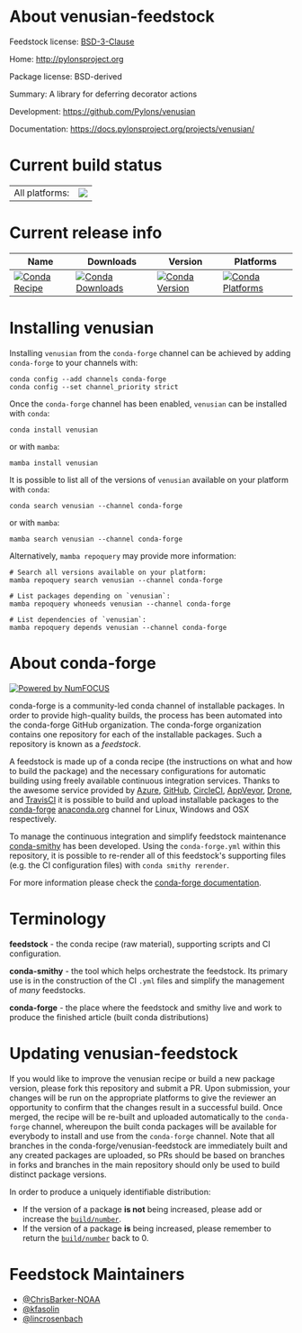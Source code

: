 About venusian-feedstock
========================

Feedstock license: [BSD-3-Clause](https://github.com/conda-forge/venusian-feedstock/blob/main/LICENSE.txt)

Home: http://pylonsproject.org

Package license: BSD-derived

Summary: A library for deferring decorator actions

Development: https://github.com/Pylons/venusian

Documentation: https://docs.pylonsproject.org/projects/venusian/

Current build status
====================


<table><tr><td>All platforms:</td>
    <td>
      <a href="https://dev.azure.com/conda-forge/feedstock-builds/_build/latest?definitionId=2570&branchName=main">
        <img src="https://dev.azure.com/conda-forge/feedstock-builds/_apis/build/status/venusian-feedstock?branchName=main">
      </a>
    </td>
  </tr>
</table>

Current release info
====================

| Name | Downloads | Version | Platforms |
| --- | --- | --- | --- |
| [![Conda Recipe](https://img.shields.io/badge/recipe-venusian-green.svg)](https://anaconda.org/conda-forge/venusian) | [![Conda Downloads](https://img.shields.io/conda/dn/conda-forge/venusian.svg)](https://anaconda.org/conda-forge/venusian) | [![Conda Version](https://img.shields.io/conda/vn/conda-forge/venusian.svg)](https://anaconda.org/conda-forge/venusian) | [![Conda Platforms](https://img.shields.io/conda/pn/conda-forge/venusian.svg)](https://anaconda.org/conda-forge/venusian) |

Installing venusian
===================

Installing `venusian` from the `conda-forge` channel can be achieved by adding `conda-forge` to your channels with:

```
conda config --add channels conda-forge
conda config --set channel_priority strict
```

Once the `conda-forge` channel has been enabled, `venusian` can be installed with `conda`:

```
conda install venusian
```

or with `mamba`:

```
mamba install venusian
```

It is possible to list all of the versions of `venusian` available on your platform with `conda`:

```
conda search venusian --channel conda-forge
```

or with `mamba`:

```
mamba search venusian --channel conda-forge
```

Alternatively, `mamba repoquery` may provide more information:

```
# Search all versions available on your platform:
mamba repoquery search venusian --channel conda-forge

# List packages depending on `venusian`:
mamba repoquery whoneeds venusian --channel conda-forge

# List dependencies of `venusian`:
mamba repoquery depends venusian --channel conda-forge
```


About conda-forge
=================

[![Powered by
NumFOCUS](https://img.shields.io/badge/powered%20by-NumFOCUS-orange.svg?style=flat&colorA=E1523D&colorB=007D8A)](https://numfocus.org)

conda-forge is a community-led conda channel of installable packages.
In order to provide high-quality builds, the process has been automated into the
conda-forge GitHub organization. The conda-forge organization contains one repository
for each of the installable packages. Such a repository is known as a *feedstock*.

A feedstock is made up of a conda recipe (the instructions on what and how to build
the package) and the necessary configurations for automatic building using freely
available continuous integration services. Thanks to the awesome service provided by
[Azure](https://azure.microsoft.com/en-us/services/devops/), [GitHub](https://github.com/),
[CircleCI](https://circleci.com/), [AppVeyor](https://www.appveyor.com/),
[Drone](https://cloud.drone.io/welcome), and [TravisCI](https://travis-ci.com/)
it is possible to build and upload installable packages to the
[conda-forge](https://anaconda.org/conda-forge) [anaconda.org](https://anaconda.org/)
channel for Linux, Windows and OSX respectively.

To manage the continuous integration and simplify feedstock maintenance
[conda-smithy](https://github.com/conda-forge/conda-smithy) has been developed.
Using the ``conda-forge.yml`` within this repository, it is possible to re-render all of
this feedstock's supporting files (e.g. the CI configuration files) with ``conda smithy rerender``.

For more information please check the [conda-forge documentation](https://conda-forge.org/docs/).

Terminology
===========

**feedstock** - the conda recipe (raw material), supporting scripts and CI configuration.

**conda-smithy** - the tool which helps orchestrate the feedstock.
                   Its primary use is in the construction of the CI ``.yml`` files
                   and simplify the management of *many* feedstocks.

**conda-forge** - the place where the feedstock and smithy live and work to
                  produce the finished article (built conda distributions)


Updating venusian-feedstock
===========================

If you would like to improve the venusian recipe or build a new
package version, please fork this repository and submit a PR. Upon submission,
your changes will be run on the appropriate platforms to give the reviewer an
opportunity to confirm that the changes result in a successful build. Once
merged, the recipe will be re-built and uploaded automatically to the
`conda-forge` channel, whereupon the built conda packages will be available for
everybody to install and use from the `conda-forge` channel.
Note that all branches in the conda-forge/venusian-feedstock are
immediately built and any created packages are uploaded, so PRs should be based
on branches in forks and branches in the main repository should only be used to
build distinct package versions.

In order to produce a uniquely identifiable distribution:
 * If the version of a package **is not** being increased, please add or increase
   the [``build/number``](https://docs.conda.io/projects/conda-build/en/latest/resources/define-metadata.html#build-number-and-string).
 * If the version of a package **is** being increased, please remember to return
   the [``build/number``](https://docs.conda.io/projects/conda-build/en/latest/resources/define-metadata.html#build-number-and-string)
   back to 0.

Feedstock Maintainers
=====================

* [@ChrisBarker-NOAA](https://github.com/ChrisBarker-NOAA/)
* [@kfasolin](https://github.com/kfasolin/)
* [@lincrosenbach](https://github.com/lincrosenbach/)

